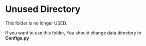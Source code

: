 # Unused Directory


This folder is no longer USED.

If you want to use this folder, You should change data directory in **Configs.py**